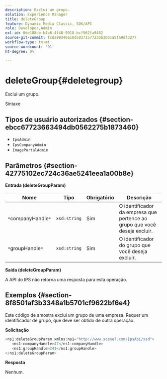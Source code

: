 ```yaml
---
description: Exclui um grupo.
solution: Experience Manager
title: deleteGroup
feature: Dynamic Media Classic, SDK/API
role: Developer,Admin
exl-id: 0de188de-b4b6-4f48-9918-bcf962fa9482
source-git-commit: fcda99340a18d5037157723bb3bdca5fa9df3277
workflow-type: tm+mt
source-wordcount: '91'
ht-degree: 0%

---
```


# deleteGroup{#deletegroup}

Exclui um grupo.

Sintaxe

## Tipos de usuário autorizados {#section-ebcc67723663494db0562275b1873460}

* `IpsAdmin`
* `IpsCompanyAdmin`
* `ImagePortalAdmin`

## Parâmetros {#section-42775102ec724c36ae5241eea1a00b8e}

**Entrada (deleteGroupParam)**

| Nome | Tipo | Obrigatório | Descrição |
|---|---|---|---|
| `*`companyHandle`*` | `xsd:string` | Sim | O identificador da empresa que pertence ao grupo que você deseja excluir. |
| `*`groupHandle`*` | `xsd:string` | Sim | O identificador do grupo que você deseja excluir. |

**Saída (deleteGroupParam)**

A API do IPS não retorna uma resposta para esta operação.

## Exemplos {#section-8f8501af3b3348a1b5701cf9622bf6e4}

Este código de amostra exclui um grupo de uma empresa. Requer um identificador de grupo, que deve ser obtido de outra operação.

**Solicitação**

```java
<ns1:deleteGroupParam xmlns:ns1="http://www.scene7.com/IpsApi/xsd">
   <ns1:companyHandle>47</ns1:companyHandle>
   <ns1:groupHandle>241</ns1:groupHandle>
</ns1:deleteGroupParam>
```

**Resposta**

Nenhum.
